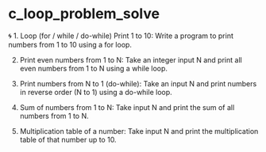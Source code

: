 # c_loop_problem_solve

🌀 1. Loop (for / while / do-while)
Print 1 to 10:
Write a program to print numbers from 1 to 10 using a for loop.

2. Print even numbers from 1 to N:
Take an integer input N and print all even numbers from 1 to N using a while loop.

3. Print numbers from N to 1 (do-while):
Take an input N and print numbers in reverse order (N to 1) using a do-while loop.

4. Sum of numbers from 1 to N:
Take input N and print the sum of all numbers from 1 to N.

5. Multiplication table of a number:
Take input N and print the multiplication table of that number up to 10.
